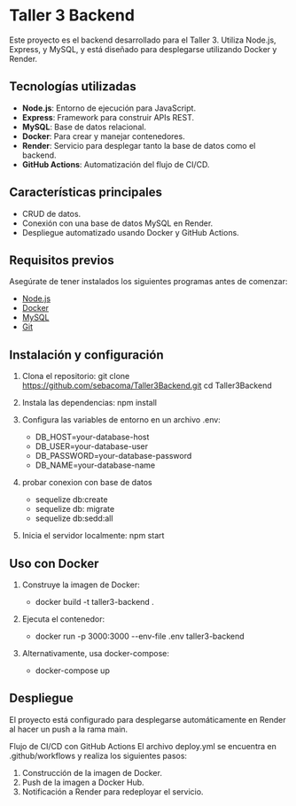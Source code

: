 # Taller 3 Backend

Este proyecto es el backend desarrollado para el Taller 3. Utiliza Node.js, Express, y MySQL, y está diseñado para desplegarse utilizando Docker y Render.

## Tecnologías utilizadas

- **Node.js**: Entorno de ejecución para JavaScript.
- **Express**: Framework para construir APIs REST.
- **MySQL**: Base de datos relacional.
- **Docker**: Para crear y manejar contenedores.
- **Render**: Servicio para desplegar tanto la base de datos como el backend.
- **GitHub Actions**: Automatización del flujo de CI/CD.

## Características principales

- CRUD de datos.
- Conexión con una base de datos MySQL en Render.
- Despliegue automatizado usando Docker y GitHub Actions.



## Requisitos previos

Asegúrate de tener instalados los siguientes programas antes de comenzar:

- [Node.js](https://nodejs.org/)
- [Docker](https://www.docker.com/)
- [MySQL](https://www.mysql.com/)
- [Git](https://git-scm.com/)

## Instalación y configuración

1. Clona el repositorio:
   git clone https://github.com/sebacoma/Taller3Backend.git
   cd Taller3Backend

2. Instala las dependencias: 
	npm install

3. Configura las variables de entorno en un archivo .env:
	- DB_HOST=your-database-host
	- DB_USER=your-database-user
	- DB_PASSWORD=your-database-password
	- DB_NAME=your-database-name

4. probar conexion con base de datos

	- sequelize db:create
	- sequelize db: migrate
	- sequelize db:sedd:all


5. Inicia el servidor localmente:
	npm start

## Uso con Docker
1. Construye la imagen de Docker:
	- docker build -t taller3-backend .

2. Ejecuta el contenedor:
	- docker run -p 3000:3000 --env-file .env taller3-backend

3. Alternativamente, usa docker-compose:
	- docker-compose up

## Despliegue
El proyecto está configurado para desplegarse automáticamente en Render al hacer un push a la rama main.

Flujo de CI/CD con GitHub Actions
El archivo deploy.yml se encuentra en .github/workflows y realiza los siguientes pasos:

1. Construcción de la imagen de Docker.
2. Push de la imagen a Docker Hub.
3. Notificación a Render para redeployar el servicio.